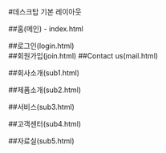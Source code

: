 #데스크탑 기본 레이아웃

##홈(메인) - index.html

##로그인(login.html)		
##회원가입(join.html)
##Contact us(mail.html)

##회사소개(sub1.html)

##제품소개(sub2.html)	

##서비스(sub3.html)

##고객센터(sub4.html)		

##자료실(sub5.html)